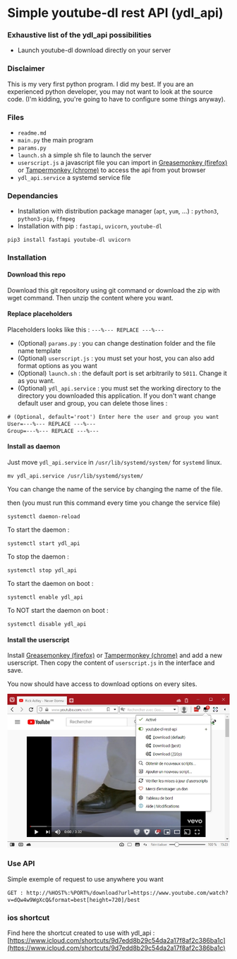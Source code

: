 # Simple youtube-dl rest API (ydl_api)

### Exhaustive list of the ydl_api possibilities
- Launch youtube-dl download directly on your server

### Disclaimer
This is my very first python program. I did my best. If you are an experienced python developer, you may not want to look at the source code. (I'm kidding, you're going to have to configure some things anyway).

### Files
* `readme.md`
* `main.py` the main program
* `params.py`
* `launch.sh` a simple sh file to launch the server
* `userscript.js` a javascript file you can import in [Greasemonkey (firefox)](https://addons.mozilla.org/fr/firefox/addon/greasemonkey/) or [Tampermonkey (chrome)](https://chrome.google.com/webstore/detail/tampermonkey/dhdgffkkebhmkfjojejmpbldmpobfkfo?hl=fr) to access the api from yout browser
* `ydl_api.service` a systemd service file

### Dependancies
* Installation with distribution package manager (`apt`, `yum`, ...) : `python3`, `python3-pip`, `ffmpeg`
* Installation with pip : `fastapi`, `uvicorn`, `youtube-dl`

```
pip3 install fastapi youtube-dl uvicorn
``` 

### Installation
#### Download this repo
Download this git repository using git command or download the zip with wget command. Then unzip the content where you want.

#### Replace placeholders
Placeholders looks like this : `---%--- REPLACE ---%---`
* (Optional) `params.py` : you can change destination folder and the file name template
* (Optional) `userscript.js` : you must set your host, you can also add format options as you want
* (Optional) `launch.sh` : the default port is set arbitrarily to `5011`. Change it as you want.
* (Optional) `ydl_api.service` : you must set the working directory to the directory you downloaded this application. If you don't want change default user and group, you can delete those lines :

```
# (Optional, default='root') Enter here the user and group you want
User=---%--- REPLACE ---%---
Group=---%--- REPLACE ---%---
```

#### Install as daemon
Just move `ydl_api.service` in `/usr/lib/systemd/system/` for `systemd` linux.

```
mv ydl_api.service /usr/lib/systemd/system/
```

You can change the name of the service by changing the name of the file.

then (you must run this command every time you change the service file) 

```
systemctl daemon-reload
```

To start the daemon : 
```
systemctl start ydl_api
```

To stop the daemon : 
```
systemctl stop ydl_api
```

To start the daemon on boot : 
```
systemctl enable ydl_api
```

To NOT start the daemon on boot : 
```
systemctl disable ydl_api
```

#### Install the userscript
Install [Greasemonkey (firefox)](https://addons.mozilla.org/fr/firefox/addon/greasemonkey/) or [Tampermonkey (chrome)](https://chrome.google.com/webstore/detail/tampermonkey/dhdgffkkebhmkfjojejmpbldmpobfkfo?hl=fr) and add a new userscript. Then copy the content of `userscript.js` in the interface and save.

You now should have access to download options on every sites.

![result.jpg](result.jpg)

### Use API
Simple exemple of request to use anywhere you want

```
GET : http://%HOST%:%PORT%/download?url=https://www.youtube.com/watch?v=dQw4w9WgXcQ&format=best[height=720]/best
```
### ios shortcut
Find here the shortcut created to use with ydl_api : [https://www.icloud.com/shortcuts/9d7edd8b29c54da2a17f8af2c386ba1c](https://www.icloud.com/shortcuts/9d7edd8b29c54da2a17f8af2c386ba1c)
